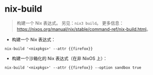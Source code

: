# nix-build

> 构建一个 Nix 表达式。
> 另见：`nix3 build`。
> 更多信息：<https://nixos.org/manual/nix/stable/command-ref/nix-build.html>。

- 构建一个 Nix 表达式：

`nix-build '<nixpkgs>' --attr {{firefox}}`

- 构建一个沙箱化的 Nix 表达式（在非 NixOS 上）：

`nix-build '<nixpkgs>' --attr {{firefox}} --option sandbox true`